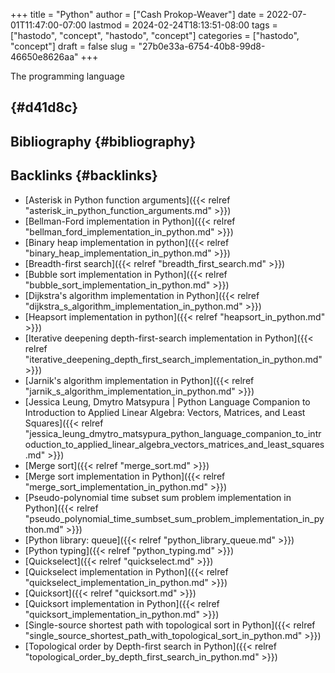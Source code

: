 +++
title = "Python"
author = ["Cash Prokop-Weaver"]
date = 2022-07-01T11:47:00-07:00
lastmod = 2024-02-24T18:13:51-08:00
tags = ["hastodo", "concept", "hastodo", "concept"]
categories = ["hastodo", "concept"]
draft = false
slug = "27b0e33a-6754-40b8-99d8-46650e8626aa"
+++

The programming language


##  {#d41d8c}


## Bibliography {#bibliography}

<style>.csl-entry{text-indent: -1.5em; margin-left: 1.5em;}</style><div class="csl-bib-body">
</div>


## Backlinks {#backlinks}

-   [Asterisk in Python function arguments]({{< relref "asterisk_in_python_function_arguments.md" >}})
-   [Bellman-Ford implementation in Python]({{< relref "bellman_ford_implementation_in_python.md" >}})
-   [Binary heap implementation in python]({{< relref "binary_heap_implementation_in_python.md" >}})
-   [Breadth-first search]({{< relref "breadth_first_search.md" >}})
-   [Bubble sort implementation in Python]({{< relref "bubble_sort_implementation_in_python.md" >}})
-   [Dijkstra's algorithm implementation in Python]({{< relref "dijkstra_s_algorithm_implementation_in_python.md" >}})
-   [Heapsort implementation in python]({{< relref "heapsort_in_python.md" >}})
-   [Iterative deepening depth-first-search implementation in Python]({{< relref "iterative_deepening_depth_first_search_implementation_in_python.md" >}})
-   [Jarnik's algorithm implementation in Python]({{< relref "jarnik_s_algorithm_implementation_in_python.md" >}})
-   [Jessica Leung, Dmytro Matsypura | Python Language Companion to Introduction to Applied Linear Algebra: Vectors, Matrices, and Least Squares]({{< relref "jessica_leung_dmytro_matsypura_python_language_companion_to_introduction_to_applied_linear_algebra_vectors_matrices_and_least_squares.md" >}})
-   [Merge sort]({{< relref "merge_sort.md" >}})
-   [Merge sort implementation in Python]({{< relref "merge_sort_implementation_in_python.md" >}})
-   [Pseudo-polynomial time subset sum problem implementation in Python]({{< relref "pseudo_polynomial_time_sumbset_sum_problem_implementation_in_python.md" >}})
-   [Python library: queue]({{< relref "python_library_queue.md" >}})
-   [Python typing]({{< relref "python_typing.md" >}})
-   [Quickselect]({{< relref "quickselect.md" >}})
-   [Quickselect implementation in Python]({{< relref "quickselect_implementation_in_python.md" >}})
-   [Quicksort]({{< relref "quicksort.md" >}})
-   [Quicksort implementation in Python]({{< relref "quicksort_implementation_in_python.md" >}})
-   [Single-source shortest path with topological sort in Python]({{< relref "single_source_shortest_path_with_topological_sort_in_python.md" >}})
-   [Topological order by Depth-first search in Python]({{< relref "topological_order_by_depth_first_search_in_python.md" >}})
